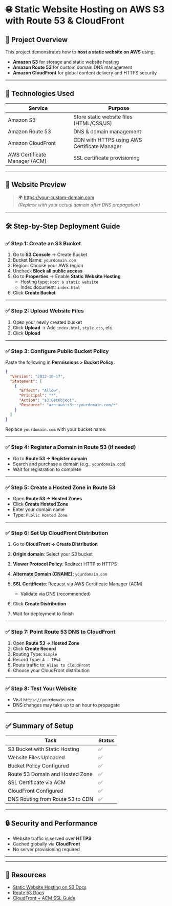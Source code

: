 # 🌐 Static Website Hosting on AWS S3 with Route 53 & CloudFront

## 📌 Project Overview

This project demonstrates how to **host a static website on AWS** using:
- **Amazon S3** for storage and static website hosting
- **Amazon Route 53** for custom domain DNS management
- **Amazon CloudFront** for global content delivery and HTTPS security

---

## 🧰 Technologies Used

| Service            | Purpose                                       |
|--------------------|-----------------------------------------------|
| Amazon S3          | Store static website files (HTML/CSS/JS)     |
| Amazon Route 53    | DNS & domain management                       |
| Amazon CloudFront  | CDN with HTTPS using AWS Certificate Manager |
| AWS Certificate Manager (ACM) | SSL certificate provisioning       |

---

## 🚀 Website Preview

> 🌍 https://your-custom-domain.com  
> *(Replace with your actual domain after DNS propagation)*

---

## 🛠️ Step-by-Step Deployment Guide

### ✅ Step 1: Create an S3 Bucket

1. Go to **S3 Console** → Create Bucket
2. Bucket Name: `yourdomain.com`
3. Region: Choose your AWS region
4. Uncheck **Block all public access**
5. Go to **Properties** → Enable **Static Website Hosting**
   - Hosting type: `Host a static website`
   - Index document: `index.html`
6. Click **Create Bucket**

---

### ✅ Step 2: Upload Website Files

1. Open your newly created bucket
2. Click **Upload** → Add `index.html`, `style.css`, etc.
3. Click **Upload**

---

### ✅ Step 3: Configure Public Bucket Policy

Paste the following in **Permissions > Bucket Policy**:

```json
{
  "Version": "2012-10-17",
  "Statement": [
    {
      "Effect": "Allow",
      "Principal": "*",
      "Action": "s3:GetObject",
      "Resource": "arn:aws:s3:::yourdomain.com/*"
    }
  ]
}
````

Replace `yourdomain.com` with your bucket name.

---

### ✅ Step 4: Register a Domain in Route 53 (if needed)

* Go to **Route 53 → Register domain**
* Search and purchase a domain (e.g., `yourdomain.com`)
* Wait for registration to complete

---

### ✅ Step 5: Create a Hosted Zone in Route 53

* Open **Route 53 → Hosted Zones**
* Click **Create Hosted Zone**
* Enter your domain name
* Type: `Public Hosted Zone`

---

### ✅ Step 6: Set Up CloudFront Distribution

1. Go to **CloudFront → Create Distribution**
2. **Origin domain**: Select your S3 bucket
3. **Viewer Protocol Policy**: Redirect HTTP to HTTPS
4. **Alternate Domain (CNAME)**: `yourdomain.com`
5. **SSL Certificate**: Request via AWS Certificate Manager (ACM)

   * Validate via DNS (recommended)
6. Click **Create Distribution**
7. Wait for deployment to finish

---

### ✅ Step 7: Point Route 53 DNS to CloudFront

1. Open **Route 53 → Hosted Zone**
2. Click **Create Record**
3. Routing Type: `Simple`
4. Record Type: `A – IPv4`
5. Route traffic to: `Alias to CloudFront`
6. Choose your CloudFront distribution

---

### ✅ Step 8: Test Your Website

* Visit `https://yourdomain.com`
* DNS changes may take up to an hour to propagate

---

## ✅ Summary of Setup

| Task                             | Status |
| -------------------------------- | ------ |
| S3 Bucket with Static Hosting    | ✅      |
| Website Files Uploaded           | ✅      |
| Bucket Policy Configured         | ✅      |
| Route 53 Domain and Hosted Zone  | ✅      |
| SSL Certificate via ACM          | ✅      |
| CloudFront Configured            | ✅      |
| DNS Routing from Route 53 to CDN | ✅      |

---

## 🔒 Security and Performance

* Website traffic is served over **HTTPS**
* Cached globally via **CloudFront**
* No server provisioning required

---



---


## 🔗 Resources

* [Static Website Hosting on S3 Docs](https://docs.aws.amazon.com/AmazonS3/latest/userguide/WebsiteHosting.html)
* [Route 53 Docs](https://docs.aws.amazon.com/Route53/latest/DeveloperGuide/Welcome.html)
* [CloudFront + ACM SSL Guide](https://docs.aws.amazon.com/AmazonCloudFront/latest/DeveloperGuide/using-https-cloudfront-to-custom-origin.html)


